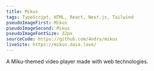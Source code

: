 ```yaml
---
title: Mikus
tags: TypeScript, HTML, React, Next.js, Tailwind
pseudoImageFirst: Mikus
pseudoImageSecond: Mikus
pseudoImageFontSize: 32px
sourceCode: https://github.com/4ndrs/mikus
liveSite: https://mikus.daia.love/
---
```

A Miku-themed video player made with web technologies.
